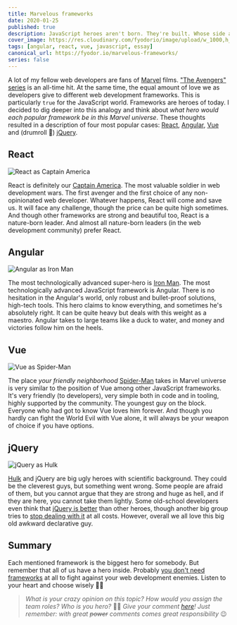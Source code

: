```yaml
---
title: Marvelous frameworks
date: 2020-01-25
published: true
description: JavaScript heroes aren't born. They're built. Whose side are you on?
cover_image: https://res.cloudinary.com/fyodorio/image/upload/w_1000,h_420,c_fill,g_auto,q_auto,f_auto/v1673255568/ipzz0meg3hkftg1ebcon_kcrtml.png
tags: [angular, react, vue, javascript, essay]
canonical_url: https://fyodor.io/marvelous-frameworks/
series: false
---
```


A lot of my fellow web developers are fans of [Marvel](https://www.marvel.com) films. ["The Avengers" series](https://www.marvel.com/search?limit=20&query=Great%20Lakes%20Avengers&offset=0&content_type=movies) is an all-time hit. At the same time, the equal amount of love we as developers give to different web development frameworks. This is particularly `true` for the JavaScript world. Frameworks are heroes of today.
I decided to dig deeper into this analogy and think about _what hero would each popular framework be in this Marvel universe_. These thoughts resulted in a description of four most popular cases: [React](https://reactjs.org), [Angular](https://angular.io), [Vue](https://vuejs.org) and (drumroll 🥁) [jQuery](https://jquery.com).

## React
![React as Captain America](https://res.cloudinary.com/fyodorio/image/upload/q_auto,f_auto/v1673255602/marvelous/ic0j0god5g958p9zal33_b2y5rw.jpg)

React is definitely our [Captain America](https://en.wikipedia.org/wiki/Captain_America). The most valuable soldier in web development wars. The first avenger and the first choice of any non-opinionated web developer. Whatever happens, React will come and save us. It will face any challenge, though the price can be quite high sometimes. And though other frameworks are strong and beautiful too, React is a nature-born leader. And almost all nature-born leaders (in the web development community) prefer React. 

## Angular
![Angular as Iron Man](https://res.cloudinary.com/fyodorio/image/upload/q_auto,f_auto/v1673255605/marvelous/scijgzmmbyk0bui6hody_mcqkf0.jpg)

The most technologically advanced super-hero is [Iron Man](https://en.wikipedia.org/wiki/Iron_Man). The most technologically advanced JavaScript framework is Angular. There is no hesitation in the Angular's world, only robust and bullet-proof solutions, high-tech tools. This hero claims to know everything, and sometimes he's absolutely right. It can be quite heavy but deals with this weight as a maestro. Angular takes to large teams like a duck to water, and money and victories follow him on the heels.

## Vue
![Vue as Spider-Man](https://res.cloudinary.com/fyodorio/image/upload/q_auto,f_auto/v1673255602/marvelous/8gwviwf4du920k26nkqr_drtjok.jpg)

The place _your friendly neighborhood_ [Spider-Man](https://en.wikipedia.org/wiki/Spider-Man) takes in Marvel universe is very similar to the position of Vue among other JavaScript frameworks. It's very friendly (to developers), very simple both in code and in tooling, highly supported by the community. The youngest guy on the block. Everyone who had got to know Vue loves him forever. And though you hardly can fight the World Evil with Vue alone, it will always be your weapon of choice if you have options.

## jQuery
![jQuery as Hulk](https://res.cloudinary.com/fyodorio/image/upload/q_auto,f_auto/v1673255601/marvelous/r21ybs7a1ngi7v5ifhn7_dhca5o.jpg)

[Hulk](https://en.wikipedia.org/wiki/Hulk) and jQuery are big ugly heroes with scientific background. They could be the cleverest guys, but something went wrong. Some people are afraid of them, but you cannot argue that they are strong and huge as hell, and if they are here, you cannot take them lightly. Some old-school developers even think that [jQuery is better](https://medium.com/@melissamcewen/jquery-is-better-than-react-cd02dfb026a6) than other heroes, though another big group tries to [stop dealing with it](http://youmightnotneedjquery.com) at all costs. However, overall we all love this big old awkward declarative guy.

## Summary
Each mentioned framework is the biggest hero for somebody. But remember that all of us have a hero inside. Probably [you don't need frameworks](https://www.freecodecamp.org/news/do-we-still-need-javascript-frameworks-42576735949b/) at all to fight against your web development enemies. Listen to your heart and choose wisely 🧘‍♂️

> _What is your crazy opinion on this topic? How would you assign the team roles? Who is you hero?_ 🦸‍♂️ _Give your comment [here](https://dev.to/fyodorio/marvelous-frameworks-470)! Just remember: with great ~~power~~ comments comes great responsibility_ 😉
